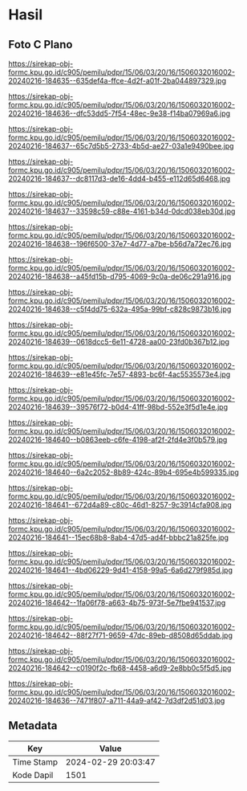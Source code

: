 # Hasil

## Foto C Plano

https://sirekap-obj-formc.kpu.go.id/c905/pemilu/pdpr/15/06/03/20/16/1506032016002-20240216-184635--635def4a-ffce-4d2f-a01f-2ba044897329.jpg

https://sirekap-obj-formc.kpu.go.id/c905/pemilu/pdpr/15/06/03/20/16/1506032016002-20240216-184636--dfc53dd5-7f54-48ec-9e38-f14ba07969a6.jpg

https://sirekap-obj-formc.kpu.go.id/c905/pemilu/pdpr/15/06/03/20/16/1506032016002-20240216-184637--65c7d5b5-2733-4b5d-ae27-03a1e9490bee.jpg

https://sirekap-obj-formc.kpu.go.id/c905/pemilu/pdpr/15/06/03/20/16/1506032016002-20240216-184637--dc8117d3-de16-4dd4-b455-e112d65d6468.jpg

https://sirekap-obj-formc.kpu.go.id/c905/pemilu/pdpr/15/06/03/20/16/1506032016002-20240216-184637--33598c59-c88e-4161-b34d-0dcd038eb30d.jpg

https://sirekap-obj-formc.kpu.go.id/c905/pemilu/pdpr/15/06/03/20/16/1506032016002-20240216-184638--196f6500-37e7-4d77-a7be-b56d7a72ec76.jpg

https://sirekap-obj-formc.kpu.go.id/c905/pemilu/pdpr/15/06/03/20/16/1506032016002-20240216-184638--a45fd15b-d795-4069-9c0a-de06c291a916.jpg

https://sirekap-obj-formc.kpu.go.id/c905/pemilu/pdpr/15/06/03/20/16/1506032016002-20240216-184638--c5f4dd75-632a-495a-99bf-c828c9873b16.jpg

https://sirekap-obj-formc.kpu.go.id/c905/pemilu/pdpr/15/06/03/20/16/1506032016002-20240216-184639--0618dcc5-6e11-4728-aa00-23fd0b367b12.jpg

https://sirekap-obj-formc.kpu.go.id/c905/pemilu/pdpr/15/06/03/20/16/1506032016002-20240216-184639--e81e45fc-7e57-4893-bc6f-4ac5535573e4.jpg

https://sirekap-obj-formc.kpu.go.id/c905/pemilu/pdpr/15/06/03/20/16/1506032016002-20240216-184639--39576f72-b0d4-41ff-98bd-552e3f5d1e4e.jpg

https://sirekap-obj-formc.kpu.go.id/c905/pemilu/pdpr/15/06/03/20/16/1506032016002-20240216-184640--b0863eeb-c6fe-4198-af2f-2fd4e3f0b579.jpg

https://sirekap-obj-formc.kpu.go.id/c905/pemilu/pdpr/15/06/03/20/16/1506032016002-20240216-184640--6a2c2052-8b89-424c-89b4-695e4b599335.jpg

https://sirekap-obj-formc.kpu.go.id/c905/pemilu/pdpr/15/06/03/20/16/1506032016002-20240216-184641--672d4a89-c80c-46d1-8257-9c3914cfa908.jpg

https://sirekap-obj-formc.kpu.go.id/c905/pemilu/pdpr/15/06/03/20/16/1506032016002-20240216-184641--15ec68b8-8ab4-47d5-ad4f-bbbc21a825fe.jpg

https://sirekap-obj-formc.kpu.go.id/c905/pemilu/pdpr/15/06/03/20/16/1506032016002-20240216-184641--4bd06229-9d41-4158-99a5-6a6d279f985d.jpg

https://sirekap-obj-formc.kpu.go.id/c905/pemilu/pdpr/15/06/03/20/16/1506032016002-20240216-184642--1fa06f78-a663-4b75-973f-5e7fbe941537.jpg

https://sirekap-obj-formc.kpu.go.id/c905/pemilu/pdpr/15/06/03/20/16/1506032016002-20240216-184642--88f27f71-9659-47dc-89eb-d8508d65ddab.jpg

https://sirekap-obj-formc.kpu.go.id/c905/pemilu/pdpr/15/06/03/20/16/1506032016002-20240216-184642--c0190f2c-fb68-4458-a6d9-2e8bb0c5f5d5.jpg

https://sirekap-obj-formc.kpu.go.id/c905/pemilu/pdpr/15/06/03/20/16/1506032016002-20240216-184636--7471f807-a711-44a9-af42-7d3df2d51d03.jpg


## Metadata

| Key        | Value               |
| ---------- | ------------------- |
| Time Stamp | 2024-02-29 20:03:47 |
| Kode Dapil | 1501                |



